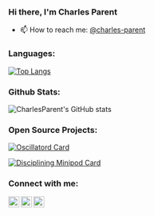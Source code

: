 ### Hi there, I'm Charles Parent

<!--
**CharlesParent/CharlesParent** is a ✨ _special_ ✨ repository because its `README.md` (this file) appears on your GitHub profile. -->

- 📫 How to reach me: [@charles-parent][linkedin]

### Languages:

[![Top Langs](https://github-readme-stats.vercel.app/api/top-langs/?username=CharlesParent&layout=compact&theme=dark)](https://github.com/anuraghazra/github-readme-stats)

### Github Stats:

![CharlesParent's GitHub stats](https://github-readme-stats.vercel.app/api?username=CharlesParent&count_private=truea&show_icons=true&theme=dark)

### Open Source Projects:

[![Oscillatord Card](https://github-readme-stats.vercel.app/api/pin/?username=orolia2s&repo=oscillatord&theme=dark)](https://github.com/orolia2s/oscillatord)


[![Disciplining Minipod Card](https://github-readme-stats.vercel.app/api/pin/?username=orolia2s&repo=disciplining-minipod&theme=dark)](https://github.com/orolia2s/disciplining-minipod)

[WeWard]: https://www.weward.fr/
[linkedin]: https://www.linkedin.com/in/charles-parent/
[github]: https://github.com/CharlesParent

### Connect with me:

[<img align="left" alt="charles-parent | LinkedIn" width="22px" src="https://cdn.jsdelivr.net/npm/simple-icons@v3/icons/linkedin.svg" />][linkedin]
[<img align="left" alt="<CharlesParent | GitHub" width="22px" src="https://cdn.jsdelivr.net/npm/simple-icons@v3/icons/github.svg" />][github]
[<img align="left" width="22px" src="https://uploads-ssl.webflow.com/60a3b215166de345a5645c33/60a3b215166de3c318645c9b_logo-weward-p-500.png" />][WeWard]

<br />
